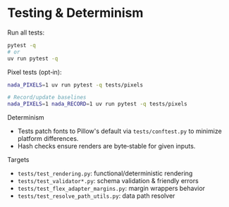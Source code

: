 # Testing & Determinism

Run all tests:

```bash
pytest -q
# or
uv run pytest -q
```

Pixel tests (opt‑in):

```bash
nada_PIXELS=1 uv run pytest -q tests/pixels

# Record/update baselines
nada_PIXELS=1 nada_RECORD=1 uv run pytest -q tests/pixels
```

Determinism
- Tests patch fonts to Pillow's default via `tests/conftest.py` to minimize platform differences.
- Hash checks ensure renders are byte‑stable for given inputs.

Targets
- `tests/test_rendering.py`: functional/deterministic rendering
- `tests/test_validator*.py`: schema validation & friendly errors
- `tests/test_flex_adapter_margins.py`: margin wrappers behavior
- `tests/test_resolve_path_utils.py`: data path resolver

